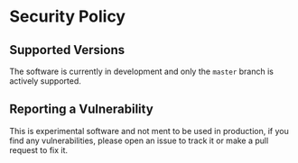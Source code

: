 # Security Policy

## Supported Versions

The software is currently in development and only the `master` branch is actively supported.

## Reporting a Vulnerability

This is experimental software and not ment to be used in production, if you find any vulnerabilities, please open an issue to track it or make a pull request to fix it.
